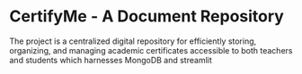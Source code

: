# CertifyMe - A Document Repository
The project is a centralized digital repository for efficiently storing,  organizing, and managing academic certificates accessible to both  teachers and students which harnesses MongoDB and streamlit


